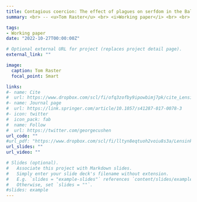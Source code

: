 ```yaml
---
title: Contagious coercion: The effect of plagues on serfdom in the Baltics.
summary: <br> -- <u>Tom Raster</u> <br> <i>Working paper</i> <br> <br> Labor scarcity is a major hypothesized determinant of labor coercion (e.g., Domar, 1970), however, its effects are theoretically ambiguous and remain empirically untested. This paper provides the first causal estimate of the effect of labor scarcity on labor coercion. I obtain quasi-exogenous variation in labor scarcity from immense spatial dispersion in deaths from three plagues in the Baltics (1605-6, 1657, 1710-2), which I show is uncorrelated to a host of local, pre-plague characteristics. To measure the intensity of labor coercion, I hand-collect thousands of serf labor contracts in Estonia and Latvia, which capture the work obligations of serfs. I find that labor scarcity substantially raises coercion in line with Domar (1970). Investigating mechanisms, I find that this effect is enhanced by the lack of outside options and increased labor monopsony power, in line with theoretical models. Investigating the consequences of (labor-scarcity instrumented) coercion, I find negative effects on education and increased migration. Taken together, these findings highlight the conditions under which labor scarcity raises coercion and provide suggestive evidence of why it does not in other cases (e.g., post-Black Death Western Europe).

tags:
- Working paper
date: "2022-10-27T00:00:00Z"

# Optional external URL for project (replaces project detail page).
external_link: ""

image:
  caption: Tom Raster
  focal_point: Smart

links:
#- name: Cite
#  url: https://www.dropbox.com/scl/fi/ofq3zofby9ipowbimj7pk/cite_Lensink_Raster_Timmer_2017_Liquidity-Constraints-and-Willingness-to-Pay-for-Solar-Lamps-and-Water-Filters-in-Jakarta.txt?rlkey=3nf7i4o6kbrpoz6po7ecy8lo1&dl=0
#- name: Journal page
#  url: https://link.springer.com/article/10.1057/s41287-017-0078-3
#- icon: twitter
#  icon_pack: fab
#  name: Follow
#  url: https://twitter.com/georgecushen
url_code: ""
#url_pdf: "https://www.dropbox.com/scl/fi/lltyn8eqtuoh2voiu8s3a/Lensink_Raster_Timmer_2017_Liquidity-Constraints-and-Willingness-to-Pay-for-Solar-Lamps-and-Water-Filters-in-Jakarta.pdf?rlkey=2zs3qsxio2x4849ipge4t2yar&dl=0"
url_slides: ""
url_video: ""

# Slides (optional).
#   Associate this project with Markdown slides.
#   Simply enter your slide deck's filename without extension.
#   E.g. `slides = "example-slides"` references `content/slides/example-slides.md`.
#   Otherwise, set `slides = ""`.
#slides: example
---
```




